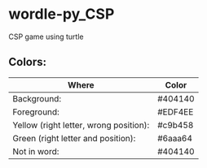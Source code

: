 # wordle-py_CSP
CSP game using turtle


## Colors:
| Where                                  | Color   |
| -------------------------------------- | ------- |
| Background:                            | #404140 |
| Foreground:                            | #EDF4EE |
| Yellow (right letter, wrong position): | #c9b458 |
| Green (right letter and position):     | #6aaa64 |
| Not in word:                           | #404140 |

